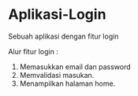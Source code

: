 # Aplikasi-Login
Sebuah aplikasi dengan fitur login

Alur fitur login :
  1. Memasukkan email dan password
  2. Memvalidasi masukan.
  3. Menampilkan halaman home.
